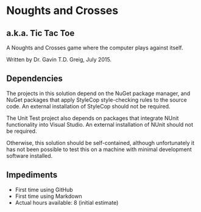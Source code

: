 Noughts and Crosses
===================
a.k.a. Tic Tac Toe
------------------

A Noughts and Crosses game where the computer plays against itself.

Written by Dr. Gavin T.D. Greig, July 2015.

Dependencies
------------
The projects in this solution depend on the NuGet package manager, 
and NuGet packages that apply StyleCop style-checking rules to the
source code. An external installation of StyleCop should not be
required.

The Unit Test project also depends on packages that integrate NUnit
functionality into Visual Studio. An external installation of NUnit
should not be required.

Otherwise, this solution should be self-contained, although
unfortunately it has not been possible to test this on a machine
with minimal development software installed.

Impediments
-----------
* First time using GitHub
* First time using Markdown
* Actual hours available: 8 (initial estimate)